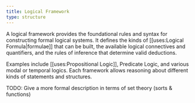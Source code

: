 ```yaml
---
title: Logical Framework
type: structure
---
```


A logical framework provides the foundational rules and syntax for constructing formal logical systems. It defines the kinds of [[uses:Logical Formula|formulae]] that can be built, the available logical connectives and quantifiers, and the rules of inference that determine valid deductions.

Examples include [[uses:Propositional Logic]], Predicate Logic, and various modal or temporal logics. Each framework allows reasoning about different kinds of statements and structures.

TODO: Give a more formal description in terms of set theory (sorts & functions)